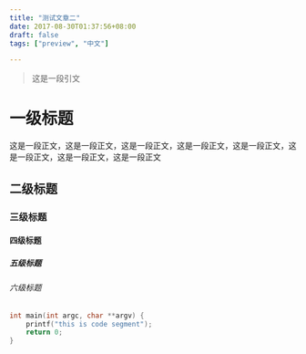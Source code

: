 ```yaml
---
title: "测试文章二"
date: 2017-08-30T01:37:56+08:00
draft: false
tags: ["preview", "中文"]

---
```

> 这是一段引文

# 一级标题
这是一段正文，这是一段正文，这是一段正文，这是一段正文，这是一段正文，这是一段正文，这是一段正文，这是一段正文
## 二级标题
### 三级标题
#### 四级标题
##### 五级标题
###### 六级标题

```c
int main(int argc, char **argv) {
    printf("this is code segment");
    return 0;
}
```


